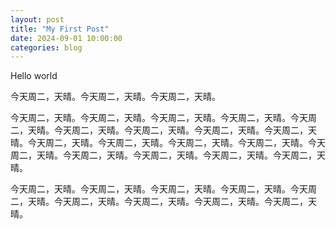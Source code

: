 ```yaml
---
layout: post
title: "My First Post"
date: 2024-09-01 10:00:00
categories: blog
---
```


Hello world

<!--more-->

今天周二，天晴。今天周二，天晴。今天周二，天晴。

今天周二，天晴。今天周二，天晴。今天周二，天晴。今天周二，天晴。今天周二，天晴。今天周二，天晴。今天周二，天晴。今天周二，天晴。今天周二，天晴。今天周二，天晴。今天周二，天晴。今天周二，天晴。今天周二，天晴。今天周二，天晴。今天周二，天晴。今天周二，天晴。今天周二，天晴。今天周二，天晴。


今天周二，天晴。今天周二，天晴。今天周二，天晴。今天周二，天晴。今天周二，天晴。今天周二，天晴。今天周二，天晴。今天周二，天晴。今天周二，天晴。

